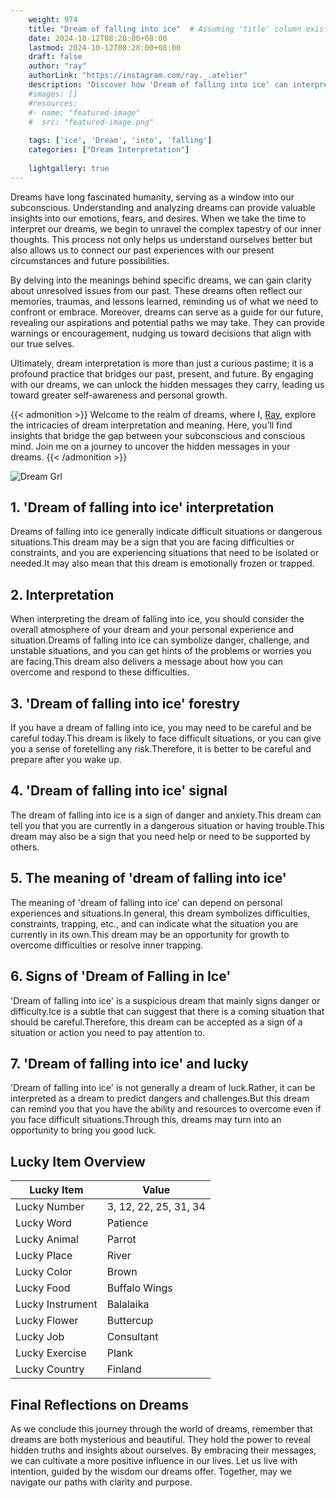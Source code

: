 ```yaml
---
    weight: 974
    title: "Dream of falling into ice"  # Assuming 'title' column exists
    date: 2024-10-12T08:28:00+08:00
    lastmod: 2024-10-12T08:28:00+08:00
    draft: false
    author: "ray"
    authorLink: "https://instagram.com/ray._.atelier"
    description: "Discover how 'Dream of falling into ice' can interpret your future and uncover its significant meanings in your life."
    #images: []
    #resources:
    #- name: "featured-image"
    #  src: "featured-image.png"
    
    tags: ['ice', 'Dream', 'into', 'falling']
    categories: ["Dream Interpretation"]
    
    lightgallery: true
---
```

    
Dreams have long fascinated humanity, serving as a window into our subconscious. Understanding and analyzing dreams can provide valuable insights into our emotions, fears, and desires. When we take the time to interpret our dreams, we begin to unravel the complex tapestry of our inner thoughts. This process not only helps us understand ourselves better but also allows us to connect our past experiences with our present circumstances and future possibilities.

By delving into the meanings behind specific dreams, we can gain clarity about unresolved issues from our past. These dreams often reflect our memories, traumas, and lessons learned, reminding us of what we need to confront or embrace. Moreover, dreams can serve as a guide for our future, revealing our aspirations and potential paths we may take. They can provide warnings or encouragement, nudging us toward decisions that align with our true selves.

Ultimately, dream interpretation is more than just a curious pastime; it is a profound practice that bridges our past, present, and future. By engaging with our dreams, we can unlock the hidden messages they carry, leading us toward greater self-awareness and personal growth.

{{< admonition >}}
Welcome to the realm of dreams, where I, [Ray](https://instagram.com/ray._.atelier), explore the intricacies of dream interpretation and meaning. Here, you’ll find insights that bridge the gap between your subconscious and conscious mind. Join me on a journey to uncover the hidden messages in your dreams.
{{< /admonition >}}

![Dream Grl](https://cdn.pixabay.com/photo/2017/11/02/03/35/gothic-2910057_1280.jpg "Dream Grl")

## 1. 'Dream of falling into ice' interpretation
Dreams of falling into ice generally indicate difficult situations or dangerous situations.This dream may be a sign that you are facing difficulties or constraints, and you are experiencing situations that need to be isolated or needed.It may also mean that this dream is emotionally frozen or trapped.

## 2. Interpretation
When interpreting the dream of falling into ice, you should consider the overall atmosphere of your dream and your personal experience and situation.Dreams of falling into ice can symbolize danger, challenge, and unstable situations, and you can get hints of the problems or worries you are facing.This dream also delivers a message about how you can overcome and respond to these difficulties.

## 3. 'Dream of falling into ice' forestry
If you have a dream of falling into ice, you may need to be careful and be careful today.This dream is likely to face difficult situations, or you can give you a sense of foretelling any risk.Therefore, it is better to be careful and prepare after you wake up.

## 4. 'Dream of falling into ice' signal
The dream of falling into ice is a sign of danger and anxiety.This dream can tell you that you are currently in a dangerous situation or having trouble.This dream may also be a sign that you need help or need to be supported by others.

## 5. The meaning of 'dream of falling into ice'
The meaning of 'dream of falling into ice' can depend on personal experiences and situations.In general, this dream symbolizes difficulties, constraints, trapping, etc., and can indicate what the situation you are currently in its own.This dream may be an opportunity for growth to overcome difficulties or resolve inner trapping.

## 6. Signs of 'Dream of Falling in Ice'
'Dream of falling into ice' is a suspicious dream that mainly signs danger or difficulty.Ice is a subtle that can suggest that there is a coming situation that should be careful.Therefore, this dream can be accepted as a sign of a situation or action you need to pay attention to.

## 7. 'Dream of falling into ice' and lucky
'Dream of falling into ice' is not generally a dream of luck.Rather, it can be interpreted as a dream to predict dangers and challenges.But this dream can remind you that you have the ability and resources to overcome even if you face difficult situations.Through this, dreams may turn into an opportunity to bring you good luck.

## Lucky Item Overview
| Lucky Item          | Value              |
|---------------|--------------------|
| Lucky Number        | 3, 12, 22, 25, 31, 34  |
| Lucky Word          | Patience |
| Lucky Animal        | Parrot |
| Lucky Place         | River     |
| Lucky Color         | Brown     |
| Lucky Food          | Buffalo Wings      |
| Lucky Instrument    | Balalaika |
| Lucky Flower        | Buttercup    |
| Lucky Job           | Consultant       |
| Lucky Exercise      | Plank  |
| Lucky Country       | Finland    |


##  Final Reflections on Dreams

As we conclude this journey through the world of dreams, remember that dreams are both mysterious and beautiful. They hold the power to reveal hidden truths and insights about ourselves. By embracing their messages, we can cultivate a more positive influence in our lives. Let us live with intention, guided by the wisdom our dreams offer. Together, may we navigate our paths with clarity and purpose.
